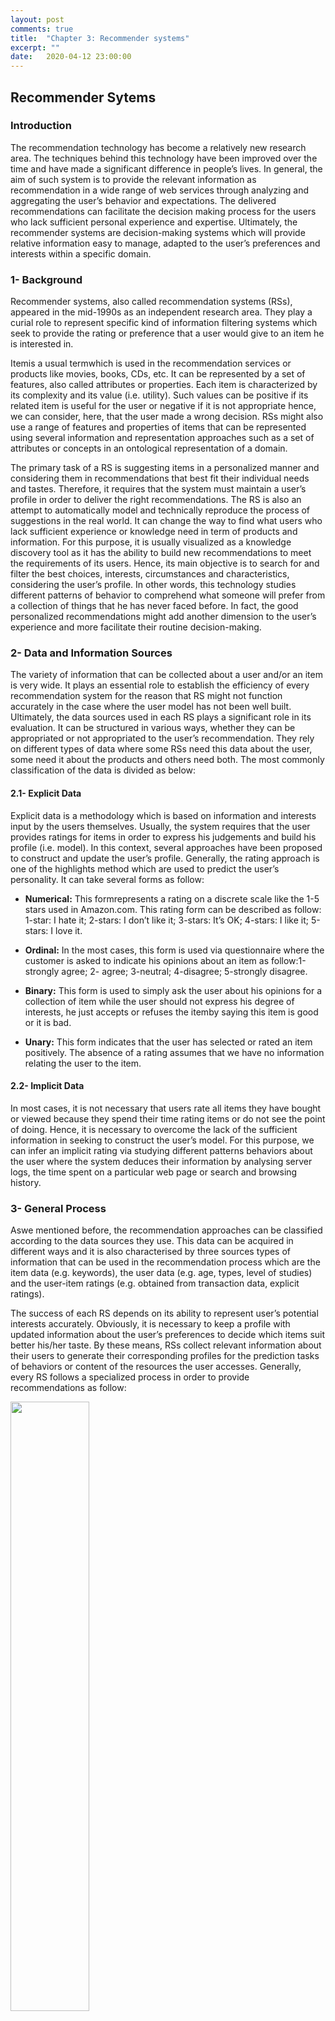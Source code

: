 ```yaml
---
layout: post
comments: true
title:  "Chapter 3: Recommender systems"
excerpt: ""
date:   2020-04-12 23:00:00
---
```


## Recommender Sytems

### Introduction
The recommendation technology has become a relatively new research area. The
techniques behind this technology have been improved over the time and have
made a significant difference in people’s lives. In general, the aim of such system is to
provide the relevant information as recommendation in a wide range of web services
through analyzing and aggregating the user’s behavior and expectations. The delivered
recommendations can facilitate the decision making process for the users who lack
sufficient personal experience and expertise. Ultimately, the recommender systems
are decision-making systems which will provide relative information easy to manage,
adapted to the user’s preferences and interests within a specific domain.

### 1- Background
Recommender systems, also called recommendation systems (RSs), appeared in
the mid-1990s as an independent research area. They play a curial role to represent
specific kind of information filtering systems which seek to provide the rating or preference
that a user would give to an item he is interested in.

Itemis a usual termwhich is used in the recommendation services or products like
movies, books, CDs, etc. It can be represented by a set of features, also called attributes
or properties. Each item is characterized by its complexity and its value (i.e. utility).
Such values can be positive if its related item is useful for the user or negative if it is
not appropriate hence, we can consider, here, that the user made a wrong decision.
RSs might also use a range of features and properties of items that can be represented
using several information and representation approaches such as a set of attributes or
concepts in an ontological representation of a domain.


The primary task of a RS is suggesting items in a personalized manner and considering
them in recommendations that best fit their individual needs and tastes. Therefore,
it requires that the system must maintain a user’s profile in order to deliver the
right recommendations. The RS is also an attempt to automatically model and technically
reproduce the process of suggestions in the real world. It can change the way to
find what users who lack sufficient experience or knowledge need in term of products
and information. For this purpose, it is usually visualized as a knowledge discovery
tool as it has the ability to build new recommendations to meet the requirements of
its users. Hence, its main objective is to search for and filter the best choices, interests,
circumstances and characteristics, considering the user’s profile. In other words,
this technology studies different patterns of behavior to comprehend what someone will prefer from a collection of things that he has never faced before. In fact, the good
personalized recommendations might add another dimension to the user’s experience
and more facilitate their routine decision-making.


### 2- Data and Information Sources
The variety of information that can be collected about a user and/or an item is very
wide. It plays an essential role to establish the efficiency of every recommendation
system for the reason that RS might not function accurately in the case where the user
model has not been well built. Ultimately, the data sources used in each RS plays a
significant role in its evaluation. It can be structured in various ways, whether they
can be appropriated or not appropriated to the user’s recommendation. They rely on
different types of data where some RSs need this data about the user, some need it
about the products and others need both. The most commonly classification of the
data is divided as below:

#### 2.1- Explicit Data
Explicit data is a methodology which is based on information and interests input by
the users themselves. Usually, the system requires that the user provides ratings
for items in order to express his judgements and build his profile (i.e. model). In this
context, several approaches have been proposed to construct and update the user’s
profile. Generally, the rating approach is one of the highlights method which are used
to predict the user’s personality. It can take several forms as follow:

- **Numerical:** This formrepresents a rating on a discrete scale like the 1-5 stars used
in Amazon.com. This rating form can be described as follow: 1-star: I hate it; 2-stars: I
don’t like it; 3-stars: It’s OK; 4-stars: I like it; 5-stars: I love it.

- **Ordinal:** In the most cases, this form is used via questionnaire where the customer
is asked to indicate his opinions about an item as follow:1-strongly agree; 2-
agree; 3-neutral; 4-disagree; 5-strongly disagree.

- **Binary:** This form is used to simply ask the user about his opinions for a collection
of item while the user should not express his degree of interests, he just accepts or
refuses the itemby saying this item is good or it is bad.

- **Unary:** This form indicates that the user has selected or rated an item positively.
The absence of a rating assumes that we have no information relating the user to the
item.

#### 2.2- Implicit Data
In most cases, it is not necessary that users rate all items they have bought or viewed
because they spend their time rating items or do not see the point of doing. Hence, it
is necessary to overcome the lack of the sufficient information in seeking to construct the user’s model. For this purpose, we can infer an implicit rating via studying different
patterns behaviors about the user where the system deduces their information by
analysing server logs, the time spent on a particular web page or search and browsing
history.

### 3- General Process
Aswe mentioned before, the recommendation approaches can be classified according
to the data sources they use. This data can be acquired in different ways and it is
also characterised by three sources types of information that can be used in the
recommendation process which are the item data (e.g. keywords), the user data (e.g.
age, types, level of studies) and the user-item ratings (e.g. obtained from transaction
data, explicit ratings).

The success of each RS depends on its ability to represent user’s potential interests
accurately. Obviously, it is necessary to keep a profile with updated information about
the user’s preferences to decide which items suit better his/her taste. By these means,
RSs collect relevant information about their users to generate their corresponding profiles
for the prediction tasks of behaviors or content of the resources the user accesses.
Generally, every RS follows a specialized process in order to provide recommendations
as follow:

<div class="imgcap">
<img src="/assets/chap3/1.PNG" style="border:none; width:50%;">
</div>

- **Information collection phase:**
As a first step in the recommendation process, RS requires to collect as much information
as possible about each user to build a user profile or a user model which contains
user’s interests, opinions, preferences and cognitive skills in order to provide reasonable
recommendations.

- **Learning phase:**
This step is represented as a discover and pattern phase. It is used to filter and exploit
the user’s interests from the feedback gathered in information collection phase.

- **Prediction/Recommendation phase:**
This step recommends what kind of items the user may prefer. The recommendation
phase is used to match he user’s preferences and the items which compromise
the highest scores discovered in the two previous phases.

- **Satisfaction degree/Feedback:**
This step is used to measure the impact of the users’ feedback about the recommendations.
It is also a method to collect more information about users to provide more
satisfactory recommendations in the future.

### 4- Major Recommendation Approaches
RSs have been actively and extensively studied over the years. They present a multidisciplinary
field which is supporting individuals who lack sufficient personal skills to
evaluate overwhelming number of alternative items that an online website can offer in
finding items of interest. The choice of such RS approach has an important effect upon
user satisfaction. Usually, themost popularwebsites apply RS to personalize the online
store for each user but they can also apply non personalized way for recommendations.

The personalized filtering is a technique which is mostly used in seeking to predict
the user’s personality and to derive its personality based item preferences. It is represented
as ranked lists of items which are based on the user’s preferences. Thus, it can
infer the user’s preferences not only by the initial information that he provides explicitly,
but also by analysing his profile and comparing it with similar profiles.

The non-personalized recommendations are represented as the most simple recommendation
approach. It recommends the suitable items that are based on the viewpoints
or the feedback of other users on average. Hence, the realisation of this approach
is very simple because the data is easy to collect. Moreover, this automatic
systems do not require an interaction between the user and the system, so they do not
require also a user’smodel. In addition, each recommendation is completely independent
of the user, so the recommendations may be identical for each one. Generally,
this approach can be based on the top-N items or the popularity of items (e.g. average
ratings, sales data and total visits).

It is very important to use the efficient recommendation techniques in order to provide
the best and useful suggestions for users. For this reason, it is important to understand
which information will be exploited by the system and when it will be generated.
In general, experts classify these techniques into several categories by analysing and filtering the data sources through Internet according to multiple criteria like user preferences
and types of feedbacks.

The content-based, collaborative filtering and hybrid approaches are broadly considered
as the most important and familiar ones. The content-based filtering is a technique which retrieves items similar to
the user’s profile, whereas the collaborative filtering technique allows to identify users
with similar preferences to the given user’s preferences and recommend items they
have liked. For the last types, it represents a combination between the two previous
approaches in order to overcome their weaknesses. In the next subsections, we will
discuss the features and the main proposals of each recommendation technique.

<div class="imgcap">
<img src="/assets/chap3/2.PNG" style="border:none; width:80%;">
</div>

#### 4.1- Content-based Recommender System
Content-based (CB) recommender system focuses on content or description of items
in seeking to suggest recommendations fromthe user’s preferences profiles. This filtering
technique allows to collect the user’s information by analyzing the user’s behavior
or by asking the user explicitly about his priorities in order to construct a user’s model.
The key component of this technique is the construction of the user’s model from the
user’s preferences. Therefore, RS must require several information about the user’s interaction
with RS and even about the user’s history.

The content-based filtering technique considers the user queries and the items
contents in their recommendations and ignores any contributions coming from third part like the case of collaborative technique. The delivered recommendations,
here, are just provided according to the interaction between the system and the user’s
profile. Furthermore, the CB recommendation can be also based on the items which
are already rated positively by the user in the past in order to compare them with the
items that he has not rated yet. Hence, the recommendations are represented in the
formof similar items that a given user has yet liked.

<div class="imgcap">
<img src="/assets/chap3/3.PNG" style="border:none; width:80%;">
</div>

User independence is considered as an important aspect of CBF recommendation. It has the capability
to recommend item with unique taste provided by an active user using ratings. More
specifically, the active user does not need data from other users, his recommendation
will be just based on his own preferences. Further, we can consider transparency as
an other advantage of CBF. Using this feature, RSs can provide explanations for recommended
items by listing content-features that caused an item to be recommended.
Next advantage of CBF that is called new item, CB recommendation, here, can suggested
items before being rated for an important number of users.

The CBF methods are also suffer from various limitations. Generally, the CBF
approach is mostly dependent on items’ metadata. Therefore, it requires rich description
about items in order to discriminate the taste of the user and construct a good
user profile for him. This problem is called limited content analysis. We can also mention
the content over-specialization as another serious problem of CBF technique. It
recommends suggestionswith a limited degree of novelty for the reason that is not possible
to have suggestions not already aware. The recommended items, here, are characterised
by very high scores which are mostly similar to the items already positively
rated.

#### 4.2- Collaborative Recommender System:
The collaborative filtering techniques (CF) is considered as the most popular implemented
techniques in RSs. CF is a process of filtering information which provides
collaboration among various data sources, agents, viewpoints, etc. This algorithmcan
recommend items that the user has not rated before, but that were positively rated by
users in neighborhood in the past.

<div class="imgcap">
<img src="/assets/chap3/4.PNG" style="border:none; width:70%;">
</div>

In the recommendation systems, the CF methods is widely divided into two categories
user-based CF and item-based CF.

**User-based collaborative filtering:** This approach computes the correlation
with all other users for each item and aggregate the rating of highly correlated users as
depicted in figure below.

<div class="imgcap">
<img src="/assets/chap3/5.PNG" style="border:none; width:90%;">
</div>

**Item-based collaborative filtering:** This approach computes for each user
item the correlation with all other items and aggregates for each user the ratings for
items that are already highly correlated as depicted in this figure.

<div class="imgcap">
<img src="/assets/chap3/6.PNG" style="border:none; width:90%;">
</div>

The CF technique has some major advantages over CBF in that it can perform in
domains where there is not much content associated with items and the content is
difficult to analyze for the computer system. Thus, we should mention that the CF
technique is just based on groups of users with similar preferences in the recommendation
process and it does not require the representation of items. So, it has the ability
to provide relevant recommendations without using the content in the user’s profile.
Despite its success, their widespread has revealed some potential problems such
as:

- **Cold-start problem**, it is one of the major problems which reduces the efficiency
and the performance of every RS. It presents the case where a RS does not have an
adequate information about an item or a user in order to make relevant predictions.
Hence, the user’s profile will be empty since the user has not rated any item before and
the taste is not identified.

- **Data sparsity problem**, it is considered as a result of the lack of insufficient information
when only few items of the total information available in a database are rated
by the users.

- **Synonymy**, it is that some added terms may have different meanings from what
is intended, which sometimes leads to rapid degradation of recommendation performance.
Mostly, RSs find synonymy difficult to deduce distinction between closely related
items. They apply different methods to overcome this problemlike the construction
of thesaurus, automatic termexpansion and Latent Semantic Indexing.


#### 4.3- Hybrid Recommender System:
It is another important approach of RSs which overcomes the weaknesses of the
two other approaches. It combines two or more recommendations techniques to obtain
a better optimization reducing the limitations of pure recommendation systems. The idea behind hybrid approach is that a combination of techniques will provide
more effective suggestions than a single algorithm as the drawbacks of one algorithm
can be overcome by another one. Thus, Themost popular hybrid approaches are those
of the system based on content and the system based on collaborative. This combination
of approaches can proceed in different ways:

1. Separate implementation of algorithms and joining the results.
2. Utilize some rules of content-based filtering in collaborative approach.
3. Utilize some rules of collaborative filtering in content-based approach.
4. Create a unified RS that brings together both approaches.

The most important advantage of this hybridized system is being characterised
by a high accuracy recommendations unlike the other techniques. This technique is
also considered as a solution of a cold start problem due to short user profiles and the
availability of sparse ratings of a user that can be handled effectively by using hybrid
recommendation system. The hybridized approach achieves several strategies which
are broadly classified as follow:

- Weighted: The score of different recommendation components are combined
together to provide a single suggestion.

- Switching: The system chooses among recommendation components and
applies the selected one depending on the current situation.

- Mixed: Recommendations fromdifferent recommenders are presented at the
same time.

- Feature Combination: Features derived from several data sources are combined
together and given to a single recommendation algorithm.

- Feature Augmentation: One recommendation technique is used to compute
a feature or a set of features, which is then used as an input to another technique.

- Cascade: Recommenders refines the recommendations given by another technique.

- Meta-level: One recommendation technique is applied and produces some
sort of model’s, which are then the input used by the next technique.

### 5- Properties of Recommender Systems:

The success of each RS depends on the efficiency that can be measured in terms of RSs
properties. In order to specify the performance of such system, we should measure the
closeness of the estimated preferences and the actual preferences of a user. Different
approaches have been adopted several properties to evaluate the performance of recommendation
systems like accuracy, privacy, diversity, etc. It is important to highlight that we should consider the existed trade-off present between properties to establish a
good evaluation. For instance we can consider accuracy less important to some others
properties like diversity or privacy and vice versa. In this section, we mention some
properties of RSs to clarify their impacts on users like:

- **User preference:** It allows to provide a list of ranked items through an important
number of existing products. This property aims at supporting user to find and collect
knowledge about themost suitable product efficiently andmore quickly.

- **Prediction Accuracy:** The main objective of this property is to suggest accurate
recommendations that are represented as the most suitable ones for the user. This
property is related to a prediction engine which delivers the items that present the
user’s opinions and interests.

- **Privacy:** Using this property, the recommender should establish the privacy of
the user’s profiles and preferences. The main objective of this property is to deliver secret
recommendations where no third party can access and use the profile of a specific
user.

- **Trust:** It refers to the users trust in the recommendations provided by RS. To enhance
trust, RS recommends some reasonable items which are already selected and
known in order to increase trust in the system recommendations for unknown items
as well as the interaction between the system and the user is the basis of building this
trust.

- **Robustness:** It is related to the stability of the recommendation in the presence
of fake information typically inserted on purpose in order to influence the recommendations.
RS should create a system which is immune to any type of unrealistic attack.
In this context, the attack refers to the influence used by injecting fake users’ profiles
to influence and to try changing the rating of an item.

- **Novelty:** Novel recommendations are the recommendations of products or services
which the user did not select or know yet. The best approach to deliver novel
recommendations is not to filter out items but to collect the information that could be
implemented. Thus, RS can also recommend popular items less likely in order to deliver
for their user a novel recommendation.

- **Serendipity:** It is a pleasant surprise of recommendation system results. For instance,
a user has ranked a list of his preferred songs, the system recommends him a
new song which may be new, so the user will be surprised because he may not be informed
about it. In some cases, the random suggestions may be surprise and satisfy
the user but it should require the balance between the accuracy and the serendipity.

- **Diversity:** It is commonly defined as the average pairwise distance between
recommendations to users. The diversification of these recommendations aims
at enhancing the user’s experience and expertise. Frequently, the algorithms proposed in the RSs literature allow to maximize the recommendations accuracy. However, in
most cases, recommending a set of similar items is insufficient and not profitable for
the users, and it is not enough to judge the effectiveness of RSs. It can also causing
user dissatisfaction and frustration. Therefore, the key of these situations is should be
consider diversity to meet user’s satisfaction.
